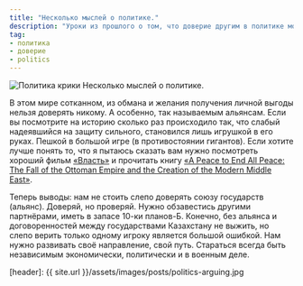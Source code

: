 ```yaml
---
title: "Несколько мыслей о политике."
description: "Уроки из прошлого о том, что доверие другим в политике может стоит многого"
tag:
- политика
- доверие
- politics
---
```

![Политика крики](header)
Несколько мыслей о политике.

В этом мире сотканном,  из обмана и желания  получения личной выгоды нельзя доверять никому. А особенно, так называемым альянсам. Если вы посмотрите на историю сколько раз происходило так, что слабый надеявшийся на защиту сильного, становился лишь игрушкой в его руках. Пешкой в большой игре (в противостоянии гигантов). Если хотите лучше понять то, что я пытаюсь сказать вам нужно посмотреть хороший фильм [«Власть»](https://www.kinopoisk.ru/film/1044045/) и прочитать книгу [«A Peace to End All Peace: The Fall of the Ottoman Empire and the Creation of the Modern Middle East»](https://www.amazon.com/Peace-End-All-Ottoman-Creation/dp/0805088091). 

Теперь выводы: нам не стоить слепо доверять союзу государств (альянс). Доверяй, но проверяй. Нужно обзавестись другими партнёрами, иметь в запасе 10-ки планов-Б. Конечно, без альянса и договоренностей между государствами Казахстану не выжить, но слепо верить только одному игроку является большой ошибкой. Нам нужно развивать своё направление, свой путь. Стараться всегда быть независимым экономически, политически и в военным деле. 

[header]: {{ site.url }}/assets/images/posts/politics-arguing.jpg